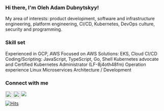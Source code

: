 ### Hi there, I'm Oleh Adam Dubnytskyy!

My area of interests: product development, software and infrastructure engineering, platform engineering, CI/CD, Kubernetes, DevOps culture, security and programming.

### Skill set
Experienced in GCP, AWS
Focused on AWS Solutions: EKS, Cloud CI/CD
Coding/Scripting: JavaScript, TypeScript, Go, Shell
Kubernetes advocate and Certified Kubernetes Administrator (LF-8j4oth48fm)
Operation experience Linux
Microservices Architecture / Development

### Connect with me

[<img align="left" alt="olehadamdubnytskyy | LinkedIn" width="22" src="https://cdnjs.cloudflare.com/ajax/libs/simple-icons/9.4.0/linkedin.svg" />][linkedin]
[<img align="left" alt="olehadamdubnytskyy | Medium" width="22" src="https://cdnjs.cloudflare.com/ajax/libs/simple-icons/9.4.0/medium.svg" />][medium]


![](https://hit.yhype.me/github/profile?user_id=3063013)

[linkedin]: https://linkedin.com/in/oleh-adam-dubnytskyy
[medium]: https://medium.com/@adam.dubnytskyy

[![Hits](https://hits.seeyoufarm.com/api/count/incr/badge.svg?url=https%3A%2F%2Fgithub.com%2FAdamDubnytskyy%2Fhit-counter&count_bg=%23008000&title_bg=%23000000&icon=&icon_color=%23E7E7E7&title=Profile+views&edge_flat=true)](https://hits.seeyoufarm.com)

<!--
**AdamDubnytskyy/AdamDubnytskyy** is a ✨ _special_ ✨ repository because its `README.md` (this file) appears on your GitHub profile.

Here are some ideas to get you started:

- 🔭 I’m currently working on ...
- 🌱 I’m currently learning ...
- 👯 I’m looking to collaborate on ...
- 🤔 I’m looking for help with ...
- 💬 Ask me about ...
- 📫 How to reach me: ...
- 😄 Pronouns: ...
- ⚡ Fun fact: ...
-->

